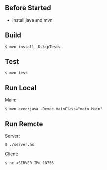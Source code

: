 ## Before Started

- install java and mvn

## Build

```
$ mvn install -DskipTests
```

## Test

```
$ mvn test
```

## Run Local

Main:
```
$ mvn exec:java -Dexec.mainClass="main.Main"
```

## Run Remote

Server:
```
$ ./server.hs
```

Client:
```
$ nc <SERVER_IP> 18756
```
